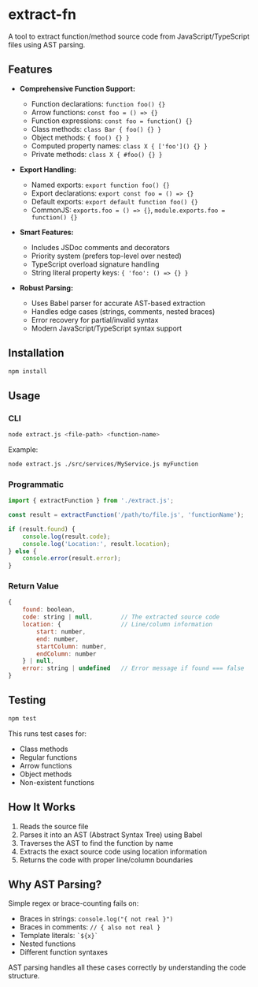 # extract-fn

A tool to extract function/method source code from JavaScript/TypeScript files using AST parsing.

## Features

- **Comprehensive Function Support:**
  - Function declarations: `function foo() {}`
  - Arrow functions: `const foo = () => {}`
  - Function expressions: `const foo = function() {}`
  - Class methods: `class Bar { foo() {} }`
  - Object methods: `{ foo() {} }`
  - Computed property names: `class X { ['foo']() {} }`
  - Private methods: `class X { #foo() {} }`

- **Export Handling:**
  - Named exports: `export function foo() {}`
  - Export declarations: `export const foo = () => {}`
  - Default exports: `export default function foo() {}`
  - CommonJS: `exports.foo = () => {}`, `module.exports.foo = function() {}`

- **Smart Features:**
  - Includes JSDoc comments and decorators
  - Priority system (prefers top-level over nested)
  - TypeScript overload signature handling
  - String literal property keys: `{ 'foo': () => {} }`

- **Robust Parsing:**
  - Uses Babel parser for accurate AST-based extraction
  - Handles edge cases (strings, comments, nested braces)
  - Error recovery for partial/invalid syntax
  - Modern JavaScript/TypeScript syntax support

## Installation

```bash
npm install
```

## Usage

### CLI

```bash
node extract.js <file-path> <function-name>
```

Example:
```bash
node extract.js ./src/services/MyService.js myFunction
```

### Programmatic

```javascript
import { extractFunction } from './extract.js';

const result = extractFunction('/path/to/file.js', 'functionName');

if (result.found) {
    console.log(result.code);
    console.log('Location:', result.location);
} else {
    console.error(result.error);
}
```

### Return Value

```javascript
{
    found: boolean,
    code: string | null,        // The extracted source code
    location: {                 // Line/column information
        start: number,
        end: number,
        startColumn: number,
        endColumn: number
    } | null,
    error: string | undefined   // Error message if found === false
}
```

## Testing

```bash
npm test
```

This runs test cases for:
- Class methods
- Regular functions
- Arrow functions
- Object methods
- Non-existent functions

## How It Works

1. Reads the source file
2. Parses it into an AST (Abstract Syntax Tree) using Babel
3. Traverses the AST to find the function by name
4. Extracts the exact source code using location information
5. Returns the code with proper line/column boundaries

## Why AST Parsing?

Simple regex or brace-counting fails on:
- Braces in strings: `console.log("{ not real }")`
- Braces in comments: `// { also not real }`
- Template literals: `` `${x}` ``
- Nested functions
- Different function syntaxes

AST parsing handles all these cases correctly by understanding the code structure.

